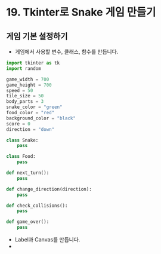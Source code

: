 # 19. Tkinter로 Snake 게임 만들기
## 게임 기본 설정하기
* 게임에서 사용할 변수, 클래스, 함수를 만듭니다.
```python
import tkinter as tk
import random

game_width = 700
game_height = 700
speed = 50
tile_size = 50
body_parts = 3
snake_color = "green"
food_color = "red"
background_color = "black"
score = 0
direction = "down"

class Snake:
    pass

class Food:
    pass

def next_turn():
    pass

def change_direction(direction):
    pass

def check_collisions():
    pass

def game_over():
    pass
```


* Label과 Canvas를 만듭니다.
* 
